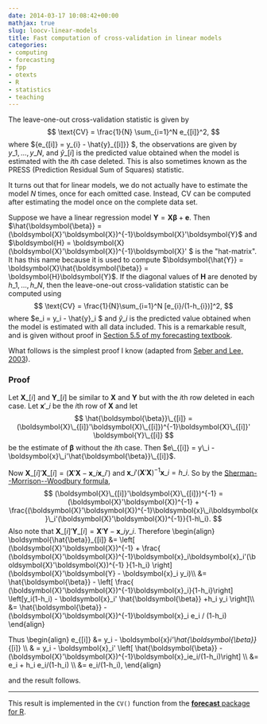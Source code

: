 ```yaml
---
date: 2014-03-17 10:08:42+00:00
mathjax: true
slug: loocv-linear-models
title: Fast computation of cross-validation in linear models
categories:
- computing
- forecasting
- fpp
- otexts
- R
- statistics
- teaching
---
```


The leave-one-out cross-validation statistic is given by
$$
  \text{CV} = \frac{1}{N} \sum_{i=1}^N e_{[i]}^2,
$$
where ${e\_{[i]} = y\_{i} - \hat{y}\_{[i]}} $, the observations are given by $y\_{1},\dots,y\_{N}$, and  $\hat{y}\_{[i]}$ is the predicted value obtained when the model is estimated with the $i\text{th}$ case deleted. This is also sometimes known as the PRESS (Prediction Residual Sum of Squares) statistic.

It turns out that for linear models, we do not actually have to estimate the model $N$ times, once for each omitted case. Instead, CV can be computed after estimating the model once on the complete data set.

Suppose we have a linear regression model $\boldsymbol{Y} = \boldsymbol{X}\boldsymbol{\beta} + \boldsymbol{e}$. Then $\hat{\boldsymbol{\beta}} = (\boldsymbol{X}'\boldsymbol{X})^{-1}\boldsymbol{X}'\boldsymbol{Y}$ and $\boldsymbol{H} = \boldsymbol{X}(\boldsymbol{X}'\boldsymbol{X})^{-1}\boldsymbol{X}' $ is the "hat-matrix". It has this name because it is used to compute $\boldsymbol{\hat{Y}} = \boldsymbol{X}\hat{\boldsymbol{\beta}} = \boldsymbol{H}\boldsymbol{Y}$. If the diagonal values of $\boldsymbol{H}$ are denoted by $h\_{1},\dots,h\_{N}$, then the leave-one-out cross-validation statistic can be computed using
$$
  \text{CV} = \frac{1}{N}\sum_{i=1}^N [e_{i}/(1-h_{i})]^2,
$$
where $e\_i = y\_i - \hat{y}\_i $ and $\hat{y}\_i$ is the predicted value obtained when the model is estimated with all data included. This is a remarkable result, and is given without proof in [Section 5.5 of my forecasting textbook](https://otexts.com/fpp2/selecting-predictors.html).

What follows is the simplest proof I know (adapted from [Seber and Lee, 2003](http://amzn.com/0471415405/?tag=prorobjhyn-20)).

### Proof

Let $\boldsymbol{X}\_{[i]}$ and $\boldsymbol{Y}\_{[i]}$ be similar to $\boldsymbol{X}$ and $\boldsymbol{Y}$ but with the $i$th row deleted in each case. Let $\boldsymbol{x}'\_i$ be the $i$th row of $\boldsymbol{X}$ and let
$$
\hat{\boldsymbol{\beta}}\_{[i]} = (\boldsymbol{X}\_{[i]}'\boldsymbol{X}\_{[i]})^{-1}\boldsymbol{X}\_{[i]}' \boldsymbol{Y}\_{[i]}
$$
be the estimate of $\boldsymbol{\beta}$ without the $i$th case. Then $e\_{[i]} = y\_i - \boldsymbol{x}\_i'\hat{\boldsymbol{\beta}}\_{[i]}$.

Now $\boldsymbol{X}\_{[i]}'\boldsymbol{X}\_{[i]} = (\boldsymbol{X}'\boldsymbol{X} - \boldsymbol{x}\_i\boldsymbol{x}\_i')$ and $\boldsymbol{x}\_i'(\boldsymbol{X}'\boldsymbol{X})^{-1}\boldsymbol{x}\_i = h\_i$. So by the [Sherman--Morrison--Woodbury formula](http://en.wikipedia.org/wiki/Sherman%E2%80%93Morrison\_formula),
$$
(\boldsymbol{X}\_{[i]}'\boldsymbol{X}\_{[i]})^{-1} = (\boldsymbol{X}'\boldsymbol{X})^{-1} + \frac{(\boldsymbol{X}'\boldsymbol{X})^{-1}\boldsymbol{x}\_i\boldsymbol{x}\_i'(\boldsymbol{X}'\boldsymbol{X})^{-1}}{1-h\_i}.
$$
Also note that $\boldsymbol{X}\_{[i]}' \boldsymbol{Y}\_{[i]} = \boldsymbol{X}'\boldsymbol{Y} - \boldsymbol{x}\_iy\_i$. Therefore
\begin{align}
\boldsymbol{\hat{\beta}}_{[i]}
&=  \left[ (\boldsymbol{X}'\boldsymbol{X})^{-1}  + \frac{ (\boldsymbol{X}'\boldsymbol{X})^{-1}\boldsymbol{x}_i\boldsymbol{x}_i'(\boldsymbol{X}'\boldsymbol{X})^{-1} }{1-h_i} \right] (\boldsymbol{X}'\boldsymbol{Y} - \boldsymbol{x}_i y_i)\\\\
&=  \hat{\boldsymbol{\beta}} - \left[ \frac{ (\boldsymbol{X}'\boldsymbol{X})^{-1}\boldsymbol{x}_i}{1-h_i}\right] \left[y_i(1-h_i) -  \boldsymbol{x}_i' \hat{\boldsymbol{\beta}} +h_i y_i \right]\\\\
&=  \hat{\boldsymbol{\beta}} - (\boldsymbol{X}'\boldsymbol{X})^{-1}\boldsymbol{x}_i e_i / (1-h_i)
\end{align}

Thus
\begin{align}
e_{[i]} &= y_i - \boldsymbol{x}_i'\hat{\boldsymbol{\beta}}_{[i]} \\\\
& = y_i - \boldsymbol{x}_i' \left[ \hat{\boldsymbol{\beta}} - (\boldsymbol{X}'\boldsymbol{X})^{-1}\boldsymbol{x}_ie_i/(1-h_i)\right] \\\\
&= e_i + h_i e_i/(1-h_i) \\\\
&= e_i/(1-h_i),
\end{align}

and the result follows.






* * *






This result is implemented in the `CV()` function from the [**forecast** package for R](http://github.com/robjhyndman/forecast/).
